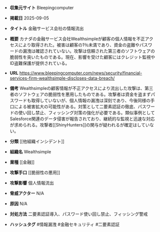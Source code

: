 - **収集元サイト**
Bleepingcomputer

- **掲載日**
2025-09-05

- **タイトル**
金融サービス会社の情報流出

- **概要**
カナダの金融サービス会社Wealthsimpleが顧客の個人情報を不正アクセスにより取得された。被害は顧客の1％未満であり、資金の盗難やパスワードの漏洩は確認されていない。攻撃は信頼された第三者のソフトウェアの脆弱性を突いたものである。現在、影響を受けた顧客にはクレジット監視やID盗難保護が提供されている。

- **URL**
https://www.bleepingcomputer.com/news/security/financial-services-firm-wealthsimple-discloses-data-breach/

- **備考**
Wealthsimpleの顧客情報が不正アクセスにより流出した攻撃は、第三者のソフトウェアの脆弱性を悪用したものである。攻撃者は資金を盗まずパスワードも取得していないが、個人情報の漏洩は深刻であり、今後同様の手口による被害拡大の可能性がある。対策として二要素認証の徹底、パスワードの使い回し禁止、フィッシング対策の強化が必要である。類似事例としてSalesforce関連のデータ侵害が報告されており、継続的な監視と迅速な対応が求められる。攻撃者[[ShinyHunters]]の関与が疑われるが確定はしていない。

- **分類**
[[他組織インシデント]]

- **組織名**
Wealthsimple

- **業種**
[[金融]]

- **攻撃手口**
[[脆弱性の悪用]]

- **攻撃影響**
個人情報流出

- **脅威アクター**
N/A

- **原因**
N/A

- **対処方法**
二要素認証導入、パスワード使い回し禁止、フィッシング警戒

- **ハッシュタグ**
#情報漏洩 #金融セキュリティ #二要素認証
